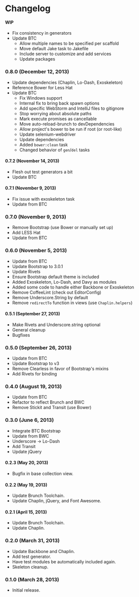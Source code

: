 # Changelog

#### WIP
- Fix consistency in generators
- Update BTC
  - Allow multiple names to be specified per scaffold
  - Move default Jake task to Jakefile
  - Include server to customize and add services
  - Update packages

### 0.8.0 (December 12, 2013)
- Update dependencies (Chaplin, Lo-Dash, Exoskeleton)
- Reference Bower for Less Hat
- Update BTC
  - Fix Windows support
  - Internal fix to bring back spawn options
  - Add specific WebStorm and IntelliJ files to gitignore
  - Stop worrying about absolute paths
  - Mark execute promises as cancellable
  - Move auto-reload-brunch to devDependencies
  - Allow project's bower to be run if root (or root-like)
  - Update selenium-webdriver
  - Update dependencies
  - Added `bower:clean` task
  - Changed behavior of `gen`/`del` tasks

#### 0.7.2 (November 14, 2013)
- Flesh out test generators a bit
- Update BTC

#### 0.7.1 (November 9, 2013)
- Fix issue with exoskeleton task
- Update from BTC

### 0.7.0 (November 9, 2013)
- Remove Bootstrap (use Bower or manually set up)
- Add LESS Hat
- Update from BTC

### 0.6.0 (November 5, 2013)
- Update from BTC
- Update Bootstrap to 3.0.1
- Update Rivets
- Ensure Bootstrap default theme is included
- Added Exoskeleton, Lo-Dash, and Davy as modules
- Added some code to handle either Backbone or Exoskeleton
- Remove CoffeeLint (check out EditorConfig)
- Remove Underscore.String by default
- Remove `redirectTo` function in views (use `Chaplin.helpers`)

#### 0.5.1 (September 27, 2013)
- Make Rivets and Underscore.string optional
- General cleanup
- Bugfixes

### 0.5.0 (September 26, 2013)
- Update from BTC
- Update Bootstrap to v3
- Remove Clearless in favor of Bootstrap's mixins
- Add Rivets for binding

### 0.4.0 (August 19, 2013)
- Update from BTC
- Refactor to reflect Brunch and BWC
- Remove Stickit and Transit (use Bower)

### 0.3.0 (June 6, 2013)
- Integrate BTC Bootstrap
- Update from BWC
- Underscore -> Lo-Dash
- Add Transit
- Update jQuery

#### 0.2.3 (May 20, 2013)
- Bugfix in base collection view.

#### 0.2.2 (May 19, 2013)
- Update Brunch Toolchain.
- Update Chaplin, jQuery, and Font Awesome.

#### 0.2.1 (April 15, 2013)
- Update Brunch Toolchain.
- Update Chaplin.

### 0.2.0 (March 31, 2013)
- Update Backbone and Chaplin.
- Add test generator.
- Have test modules be automatically included again.
- Skeleton cleanup.

### 0.1.0 (March 28, 2013)
- Initial release.
